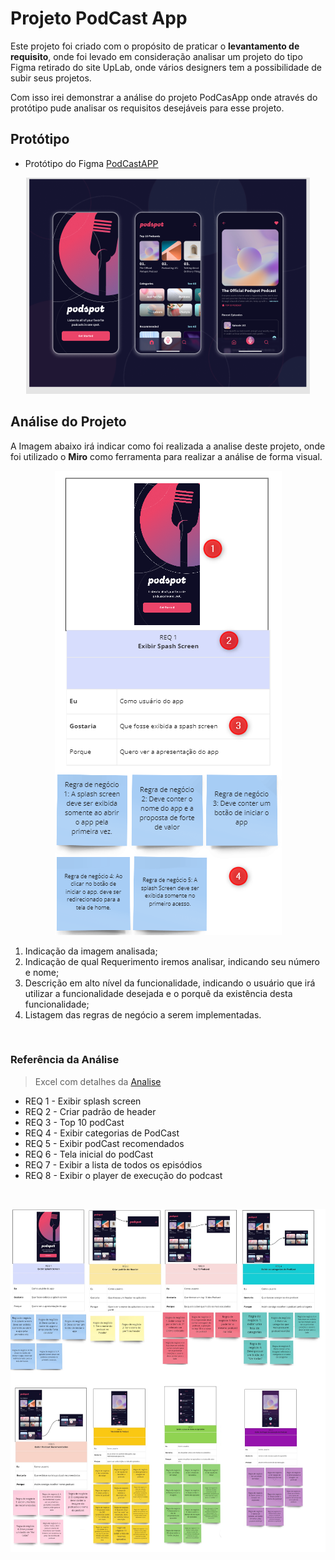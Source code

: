 # **Projeto PodCast App**

Este projeto foi criado com o propósito de praticar o **levantamento de requisito**, onde foi levado em consideração analisar um projeto do tipo Figma retirado do site UpLab, onde vários designers tem a possibilidade de subir seus projetos.

Com isso irei demonstrar a análise do projeto PodCasApp onde através do protótipo pude analisar os requisitos desejáveis para esse projeto.

##  **Protótipo**
- Protótipo do Figma [PodCastAPP](https://www.uplabs.com/posts/podcast-app-27e7dba2-b5d6-40f8-be0f-52d6710b9af7)

<div align="center">

![Referencia Prototipo](/podcastapp/img/ref_figma_2.png?raw=true "PodCast")

</div>

## **Análise do Projeto**

A Imagem abaixo irá indicar como foi realizada a analise deste projeto, onde foi utilizado o **Miro** como ferramenta para realizar a análise de forma visual.

<div align="center">

![Referencia Analise](/podcastapp/img/ref_analiseapp.png?raw=true "Análise")

</div>

1. Indicação da imagem analisada;
2. Indicação de qual Requerimento iremos analisar, indicando seu número e nome;
3. Descrição em alto nível da funcionalidade, indicando o usuário que irá utilizar a funcionalidade desejada e o porquê da existência desta funcionalidade;
4. Listagem das regras de negócio a serem implementadas.

<br>

### **Referência da Análise**

> Excel com detalhes da [Analise](https://docs.google.com/spreadsheets/d/1MBsf0SoZCGSQZm4bebEIbTJVdq3duAul/edit?usp=share_link&ouid=116906894958783366228&rtpof=true&sd=true)



- REQ 1 - Exibir splash screen
- REQ 2 - Criar padrão de header
- REQ 3 - Top 10 podCast
- REQ 4 - Exibir categorias de PodCast
- REQ 5 - Exibir podCast recomendados
- REQ 6 - Tela inicial do podCast
- REQ 7 - Exibir a lista de todos os episódios
- REQ 8 - Exibir o player de execução do podcast

<br>

<div align="center">

![Analise](/podcastapp/img/ref_analisemiro.png?raw=true "Análise")

</div>
